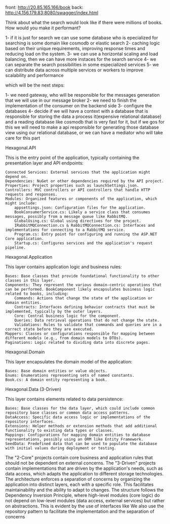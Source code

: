 front: http://20.85.165.166/book
back: http://4.156.179.83:8080/swagger/index.html

Think about what the search would look like if there were millions of books. How would you make it performant?

1- if it is just for search we can use some database who is epecialized for searching is some domain like cosmodb or elastic search
2- caching logic based on their unique requirements, improving response times and reducing load on the system.
3- we can use a horizontal scaling and load balancing, then we can have more instaces for the search service
4- we can separate the search possibilities in some especialized services
5- we can distribute data across multiple services or workers to improve scalability and performance 


which will be the next steps:

1- we need gateway, who will be responsible for the messages generation that we will use in our message broker
2- we need to finish the implementation of the consumer on the backend side
3- configure the databases
4- decide if we will have a context with a database that is responsible for storing the data a process it(expensive relational database)
and a reading database like cosmodb that is very fast for it, but if we gos for this we will need to make a api responsible for generating those database
view using our relational database, or we can have a mediator who will take care for this part

Hexagonal.API

This is the entry point of the application, typically containing the presentation layer and API endpoints:

    Connected Services: External services that the application might depend on.
    Dependencies: NuGet or other dependencies required by the API project.
    Properties: Project properties such as launchSettings.json.
    Controllers: MVC controllers or API controllers that handle HTTP requests and responses.
    Modules: Organized features or components of the application, which might include:
        appsettings.json: Configuration files for the application.
        BookConsumerService.cs: Likely a service class that consumes messages, possibly from a message queue like RabbitMQ.
        GlobalUsing.cs: Global using directives for the project.
        IRabbitMQConnection.cs & RabbitMQConnection.cs: Interfaces and implementations for connecting to a RabbitMQ service.
        Program.cs: Entry point for configuring and running the ASP.NET Core application.
        Startup.cs: Configures services and the application's request pipeline.

Hexagonal.Application

This layer contains application logic and business rules:

    Bases: Base classes that provide foundational functionality to other classes in this layer.
    Components: They represent the various domain-centric operations that can be performed. BookComponent likely encapsulates business logic related to books, including:
        Commands: Actions that change the state of the application or domain entities.
        Contracts: Interfaces defining behavior contracts that must be implemented, typically by the outer layers.
        Core: Central business logic for the component.
        Queries: Data retrieval operations that do not change the state.
        Validations: Rules to validate that commands and queries are in a correct state before they are executed.
    Mappers: Classes or configurations responsible for mapping between different models (e.g., from domain models to DTOs).
    Paginations: Logic related to dividing data into discrete pages.

Hexagonal.Domain

This layer encapsulates the domain model of the application:

    Bases: Base domain entities or value objects.
    Enums: Enumerations representing sets of named constants.
    Book.cs: A domain entity representing a book.


Hexagonal.Data (3-Driven)

This layer contains elements related to data persistence:

    Bases: Base classes for the data layer, which could include common repository base classes or common data access patterns.
    DataAccess: Specific data access logic or implementations of the repository interfaces.
    Extensions: Helper methods or extension methods that add additional functionality to existing data types or classes.
    Mappings: Configurations for mapping domain entities to database representations, possibly using an ORM like Entity Framework.
    SeedData: Predefined data that can be used to populate the database with initial values during deployment or testing.


The "2-Core" projects contain core business and application rules that should not be dependent on external concerns.
The "3-Driven" projects contain implementations that are driven by the application's needs, such as data access, which adapts the application to different storage technologies.
The architecture enforces a separation of concerns by organizing the application into distinct layers, each with a specific role. This facilitates maintainability and the ability to adapt to changes.
The structure follows the Dependency Inversion Principle, where high-level modules (core logic) do not depend on low-level modules (data access, external services) but rather on abstractions. This is evident by the use of interfaces like 
We also use the repository pattern to facilitate the implementation and the separation of concerns
